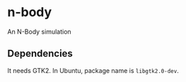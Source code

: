 # n-body

An N-Body simulation

## Dependencies

It needs GTK2. In Ubuntu, package name is `libgtk2.0-dev`.
